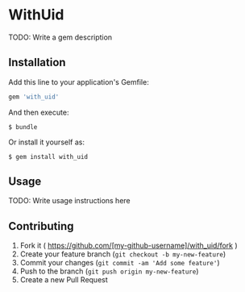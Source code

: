 # WithUid

TODO: Write a gem description

## Installation

Add this line to your application's Gemfile:

```ruby
gem 'with_uid'
```

And then execute:

    $ bundle

Or install it yourself as:

    $ gem install with_uid

## Usage

TODO: Write usage instructions here

## Contributing

1. Fork it ( https://github.com/[my-github-username]/with_uid/fork )
2. Create your feature branch (`git checkout -b my-new-feature`)
3. Commit your changes (`git commit -am 'Add some feature'`)
4. Push to the branch (`git push origin my-new-feature`)
5. Create a new Pull Request
